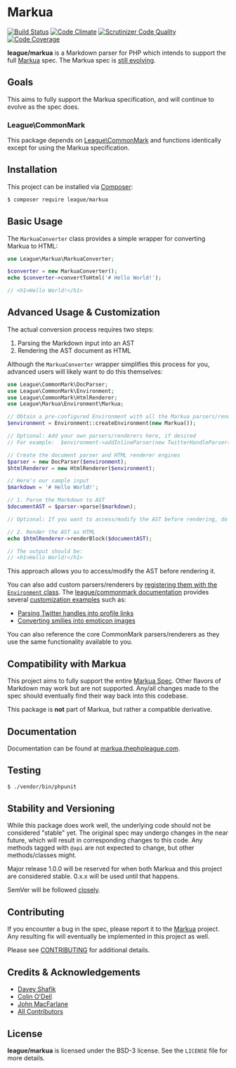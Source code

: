 # Markua

[![Build Status](https://travis-ci.org/dshafik/markua.svg?branch=master)](https://travis-ci.org/dshafik/markua)
[![Code Climate](https://codeclimate.com/github/dshafik/markua/badges/gpa.svg)](https://codeclimate.com/github/dshafik/markua)
[![Scrutinizer Code Quality](https://scrutinizer-ci.com/g/dshafik/markua/badges/quality-score.png?b=master)](https://scrutinizer-ci.com/g/dshafik/markua/?branch=master)
[![Code Coverage](https://scrutinizer-ci.com/g/dshafik/markua/badges/coverage.png?b=master)](https://scrutinizer-ci.com/g/dshafik/markua/?branch=master)

**league/markua** is a Markdown parser for PHP which intends to support the full [Markua] spec.  The Markua spec is [still evolving](https://leanpub.com/markua/read).

## Goals

This aims to fully support the Markua specification, and will continue to evolve as the spec does.

### League\CommonMark

This package depends on [League\CommonMark](http://commonmark.thephpleague.com) and functions identically
except for using the Markua specification.

## Installation

This project can be installed via [Composer]:

``` bash
$ composer require league/markua
```

## Basic Usage

The `MarkuaConverter` class provides a simple wrapper for converting Markua to HTML:

```php
use League\Markua\MarkuaConverter;

$converter = new MarkuaConverter();
echo $converter->convertToHtml('# Hello World!');

// <h1>Hello World!</h1>
```

## Advanced Usage & Customization

The actual conversion process requires two steps:

 1. Parsing the Markdown input into an AST
 2. Rendering the AST document as HTML

Although the `MarkuaConverter` wrapper simplifies this process for you, advanced users will likely want to do this themselves:

```php
use League\CommonMark\DocParser;
use League\CommonMark\Environment;
use League\CommonMark\HtmlRenderer;
use League\Markua\Environment\Markua;

// Obtain a pre-configured Environment with all the Markua parsers/renderers ready-to-go
$environment = Environment::createEnvironment(new Markua());

// Optional: Add your own parsers/renderers here, if desired
// For example:  $environment->addInlineParser(new TwitterHandleParser());

// Create the document parser and HTML renderer engines
$parser = new DocParser($environment);
$htmlRenderer = new HtmlRenderer($environment);

// Here's our sample input
$markdown = '# Hello World!';

// 1. Parse the Markdown to AST
$documentAST = $parser->parse($markdown);

// Optional: If you want to access/modify the AST before rendering, do it here

// 2. Render the AST as HTML
echo $htmlRenderer->renderBlock($documentAST);

// The output should be:
// <h1>Hello World!</h1>
```

This approach allows you to access/modify the AST before rendering it.

You can also add custom parsers/renderers by [registering them with the `Environment` class](http://commonmark.thephpleague.com/customization/environment/).
The [league/commonmark documentation][commonmark-docs] provides several [customization examples][docs-examples] such as:

- [Parsing Twitter handles into profile links][docs-example-twitter]
- [Converting smilies into emoticon images][docs-example-smilies]

You can also reference the core CommonMark parsers/renderers as they use the same functionality available to you.

## Compatibility with Markua ##

This project aims to fully support the entire [Markua Spec]. Other flavors of Markdown may work but are not supported.  Any/all changes made to the spec should eventually find their way back into this codebase.

This package is **not** part of Markua, but rather a compatible derivative.

## Documentation

Documentation can be found at [markua.thephpleague.com][docs].

## Testing

``` bash
$ ./vendor/bin/phpunit
```

## Stability and Versioning

While this package does work well, the underlying code should not be considered "stable" yet.  The original spec may undergo changes in the near future, which will result in corresponding changes to this code.  Any methods tagged with `@api` are not expected to change, but other methods/classes might.

Major release 1.0.0 will be reserved for when both Markua and this project are considered stable. 0.x.x will be used until that happens.

SemVer will be followed [closely](http://semver.org/).

## Contributing

If you encounter a bug in the spec, please report it to the [Markua] project.  Any resulting fix will eventually be implemented in this project as well.

Please see [CONTRIBUTING](https://github.com/thephpleague/commonmark/blob/master/CONTRIBUTING.md) for additional details.

## Credits & Acknowledgements

- [Davey Shafik][@dshafik]
- [Colin O'Dell][@colinodell]
- [John MacFarlane][@jgm]
- [All Contributors]

## License ##

**league/markua** is licensed under the BSD-3 license.  See the `LICENSE` file for more details.

[Markua]: http://markua.org/
[Markua spec]: https://leanpub.com/markua/read
[John MacFarlane]: http://johnmacfarlane.net
[commonmark-docs]: http://commonmark.thephpleague.com/
[docs]: http://markua.thephpleague.com/
[docs-examples]: http://commonmark.thephpleague.com/customization/overview/#examples
[docs-example-twitter]: http://commonmark.thephpleague.com/customization/inline-parsing#example-1---twitter-handles
[docs-example-smilies]: http://commonmark.thephpleague.com/customization/inline-parsing#example-2---emoticons
[All Contributors]: https://github.com/thephpleague/markua/contributors
[@colinodell]: https://github.com/colinodell
[@jgm]: https://github.com/jgm
[jgm/stmd]: https://github.com/jgm/stmd
[Composer]: https://getcomposer.org/
[Davey Shafik]: http://twitter.com/dshafik
[@dshafik]: https://github.com/dshafik
